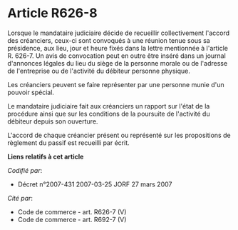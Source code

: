 # Article R626-8

Lorsque le mandataire judiciaire décide de recueillir collectivement l'accord des créanciers, ceux-ci sont convoqués à une
réunion tenue sous sa présidence, aux lieu, jour et heure fixés dans la lettre mentionnée à l'article R. 626-7. Un avis de
convocation peut en outre être inséré dans un journal d'annonces légales du lieu du siège de la personne morale ou de
l'adresse de l'entreprise ou de l'activité du débiteur personne physique.

Les créanciers peuvent se faire représenter par une personne munie d'un pouvoir spécial.

Le mandataire judiciaire fait aux créanciers un rapport sur l'état de la procédure ainsi que sur les conditions de la
poursuite de l'activité du débiteur depuis son ouverture.

L'accord de chaque créancier présent ou représenté sur les propositions de règlement du passif est recueilli par écrit.

**Liens relatifs à cet article**

_Codifié par_:

  - Décret n°2007-431 2007-03-25 JORF 27 mars 2007

_Cité par_:

  - Code de commerce - art. R626-7 (V)
  - Code de commerce - art. R692-7 (V)

